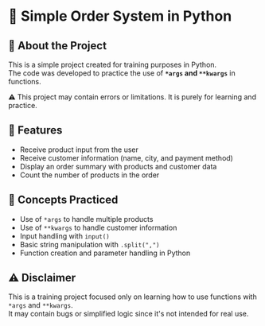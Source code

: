 # 🛒 Simple Order System in Python

## 📑 About the Project
This is a simple project created for training purposes in Python.  
The code was developed to practice the use of **`*args` and `**kwargs`** in functions.

⚠️ This project may contain errors or limitations. It is purely for learning and practice.

## 🚀 Features
- Receive product input from the user
- Receive customer information (name, city, and payment method)
- Display an order summary with products and customer data
- Count the number of products in the order

## 🧠 Concepts Practiced
- Use of `*args` to handle multiple products
- Use of `**kwargs` to handle customer information
- Input handling with `input()`
- Basic string manipulation with `.split(",")`
- Function creation and parameter handling in Python

## ⚠️ Disclaimer
This is a training project focused only on learning how to use functions with `*args` and `**kwargs`.  
It may contain bugs or simplified logic since it's not intended for real use.
